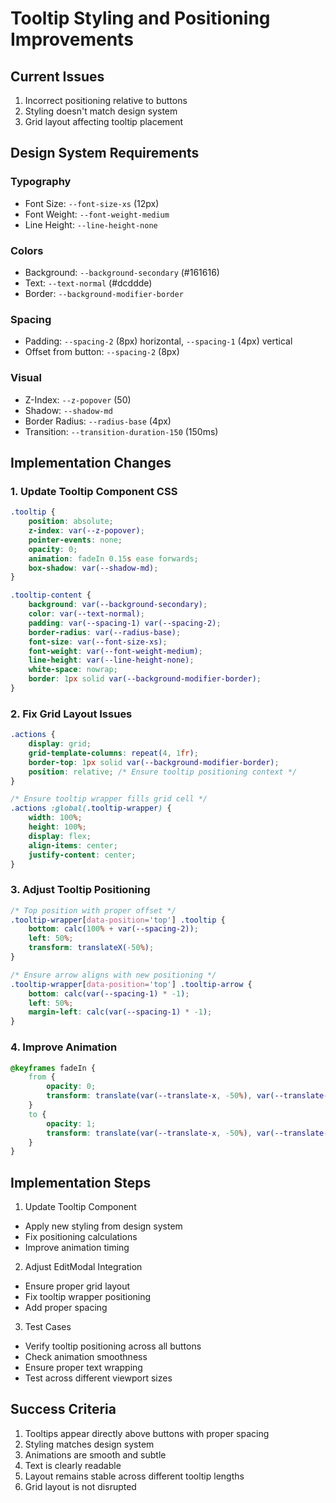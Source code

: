 # Tooltip Styling and Positioning Improvements

## Current Issues

1. Incorrect positioning relative to buttons
2. Styling doesn't match design system
3. Grid layout affecting tooltip placement

## Design System Requirements

### Typography

- Font Size: `--font-size-xs` (12px)
- Font Weight: `--font-weight-medium`
- Line Height: `--line-height-none`

### Colors

- Background: `--background-secondary` (#161616)
- Text: `--text-normal` (#dcddde)
- Border: `--background-modifier-border`

### Spacing

- Padding: `--spacing-2` (8px) horizontal, `--spacing-1` (4px) vertical
- Offset from button: `--spacing-2` (8px)

### Visual

- Z-Index: `--z-popover` (50)
- Shadow: `--shadow-md`
- Border Radius: `--radius-base` (4px)
- Transition: `--transition-duration-150` (150ms)

## Implementation Changes

### 1. Update Tooltip Component CSS

```css
.tooltip {
	position: absolute;
	z-index: var(--z-popover);
	pointer-events: none;
	opacity: 0;
	animation: fadeIn 0.15s ease forwards;
	box-shadow: var(--shadow-md);
}

.tooltip-content {
	background: var(--background-secondary);
	color: var(--text-normal);
	padding: var(--spacing-1) var(--spacing-2);
	border-radius: var(--radius-base);
	font-size: var(--font-size-xs);
	font-weight: var(--font-weight-medium);
	line-height: var(--line-height-none);
	white-space: nowrap;
	border: 1px solid var(--background-modifier-border);
}
```

### 2. Fix Grid Layout Issues

```css
.actions {
	display: grid;
	grid-template-columns: repeat(4, 1fr);
	border-top: 1px solid var(--background-modifier-border);
	position: relative; /* Ensure tooltip positioning context */
}

/* Ensure tooltip wrapper fills grid cell */
.actions :global(.tooltip-wrapper) {
	width: 100%;
	height: 100%;
	display: flex;
	align-items: center;
	justify-content: center;
}
```

### 3. Adjust Tooltip Positioning

```css
/* Top position with proper offset */
.tooltip-wrapper[data-position='top'] .tooltip {
	bottom: calc(100% + var(--spacing-2));
	left: 50%;
	transform: translateX(-50%);
}

/* Ensure arrow aligns with new positioning */
.tooltip-wrapper[data-position='top'] .tooltip-arrow {
	bottom: calc(var(--spacing-1) * -1);
	left: 50%;
	margin-left: calc(var(--spacing-1) * -1);
}
```

### 4. Improve Animation

```css
@keyframes fadeIn {
	from {
		opacity: 0;
		transform: translate(var(--translate-x, -50%), var(--translate-y, -4px));
	}
	to {
		opacity: 1;
		transform: translate(var(--translate-x, -50%), var(--translate-y, 0));
	}
}
```

## Implementation Steps

1. Update Tooltip Component

- Apply new styling from design system
- Fix positioning calculations
- Improve animation timing

2. Adjust EditModal Integration

- Ensure proper grid layout
- Fix tooltip wrapper positioning
- Add proper spacing

3. Test Cases

- Verify tooltip positioning across all buttons
- Check animation smoothness
- Ensure proper text wrapping
- Test across different viewport sizes

## Success Criteria

1. Tooltips appear directly above buttons with proper spacing
2. Styling matches design system
3. Animations are smooth and subtle
4. Text is clearly readable
5. Layout remains stable across different tooltip lengths
6. Grid layout is not disrupted

